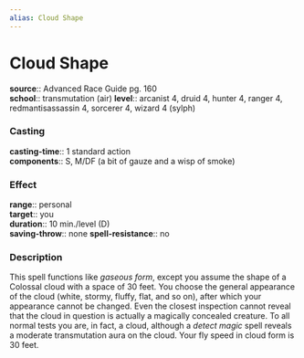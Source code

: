 ```yaml
---
alias: Cloud Shape
---
```


# Cloud Shape 

**source**:: Advanced Race Guide pg. 160  
**school**:: transmutation (air)
**level**:: arcanist 4, druid 4, hunter 4, ranger 4, redmantisassassin 4, sorcerer 4, wizard 4 (sylph)

### Casting 

**casting-time**:: 1 standard action  
**components**:: S, M/DF (a bit of gauze and a wisp of smoke)

### Effect 

**range**:: personal  
**target**:: you  
**duration**:: 10 min./level (D)  
**saving-throw**:: none
**spell-resistance**:: no

### Description 

This spell functions like *gaseous form*, except you assume the shape of a Colossal cloud with a space of 30 feet. You choose the general appearance of the cloud (white, stormy, fluffy, flat, and so on), after which your appearance cannot be changed. Even the closest inspection cannot reveal that the cloud in question is actually a magically concealed creature. To all normal tests you are, in fact, a cloud, although a *detect magic* spell reveals a moderate transmutation aura on the cloud. Your fly speed in cloud form is 30 feet.
